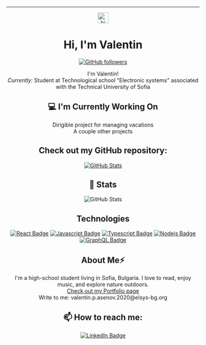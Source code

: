 ---

<p align="center">
  <img src="https://user-images.githubusercontent.com/1303154/88677602-1635ba80-d120-11ea-84d8-d263ba5fc3c0.gif" width="28px" height="28px" alt="hi">
  <br>
  <h1 align="center">Hi, I'm Valentin</h1>
</p>

<p align="center">
  <a href="https://github.com/alt-plus-f4?tab=followers">
    <img src="https://img.shields.io/github/followers/alt-plus-f4.svg?style=social&label=Follow" alt="GitHub followers" />
  </a>
</p>

<p align="center">
  I'm Valentin!<br>
  <i>Currently:</i> Student at Technological school "Electronic systems" associated with the Technical University of Sofia
</p>

<h2 align="center">💻 I'm Currently Working On</h2>

<p align="center">
  Dirigible project for managing vacations<br>
  A couple other projects
</p>

<h2 align="center">Check out my GitHub repository:</h2>

<p align="center">
  <a href="https://github.com/alt-plus-f4/codbex-internship">
    <img src="https://github-readme-stats.vercel.app/api/pin/?username=alt-plus-f4&repo=codbex-internship" alt="GitHub Stats" />
  </a>
</p>

<h2 align="center">👀 Stats</h2>

<p align="center">
  <img src="https://github-readme-streak-stats.herokuapp.com/?user=alt-plus-f4" alt="GitHub Stats" />
</p>

<h2 align="center">Technologies</h2>

<p align="center">
  <a href="#"><img src="https://img.shields.io/badge/-React-61DBFB?style=for-the-badge&labelColor=black&logo=react&logoColor=61DBFB" alt="React Badge"/></a>
  <a href="#"><img src="https://img.shields.io/badge/-Javascript-F0DB4F?style=for-the-badge&labelColor=black&logo=javascript&logoColor=F0DB4F" alt="Javascript Badge"/></a>
  <a href="#"><img src="https://img.shields.io/badge/-Typescript-007acc?style=for-the-badge&labelColor=black&logo=typescript&logoColor=007acc" alt="Typescript Badge"/></a>
  <a href="#"><img src="https://img.shields.io/badge/-Nodejs-3C873A?style=for-the-badge&labelColor=black&logo=node.js&logoColor=3C873A" alt="Nodejs Badge"/></a>
  <a href="#"><img src="https://img.shields.io/badge/-GraphQl-e535ab?style=for-the-badge&labelColor=black&logo=graphql&logoColor=e535ab" alt="GraphQL Badge"/></a>
</p>

<h2 align="center">About Me⚡</h2>

<p align="center">
  I'm a high-school student living in Sofia, Bulgaria. I love to read, enjoy music, and explore nature outdoors.
  <br>
  <a href="https://asenov.dev">Check out my Portfolio page</a>
  <br>
  <a>Write to me: valentin.p.asenov.2020@elsys-bg.org</a>
</p>

<h2 align="center">📫 How to reach me:</h2>

<p align="center">
  <a href="https://www.linkedin.com/in/valentin-assenov"><img src="https://img.shields.io/badge/LinkedIn-0077B5?style=for-the-badge&logo=linkedin&logoColor=white" alt="LinkedIn Badge"/></a>
</p>
